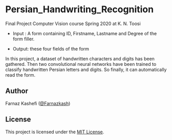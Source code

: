 # Persian_Handwriting_Recognition
Final Project Computer Vision course Spring 2020 at K. N. Toosi

*   Input : A form containing ID, Firstname, Lastname and Degree of the form filler.

*   Output: these four fields of the form

In this project, a dataset of handwritten characters and digits has been gathered. Then two convolutional neural networks have been trained to classify handwritten Persian letters and digits. So finally, it can automatically read the form.


Author
-------
Farnaz Kashefi ([@Farnazkash](https://github.com/Farnazkash))

License
-------
This project is licensed under the [MIT License](https://github.com/Farnazkash/Persian_Handwriting_Recognition/blob/master/LICENSE).
